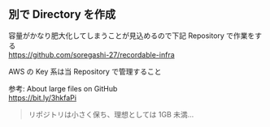 ## 別で Directory を作成

容量がかなり肥大化してしまうことが見込めるので下記 Repository で作業をする \
https://github.com/soregashi-27/recordable-infra

AWS の Key 系は当 Repository で管理すること

参考: About large files on GitHub \
https://bit.ly/3hkfaPi

> リポジトリは小さく保ち、理想としては 1GB 未満...
